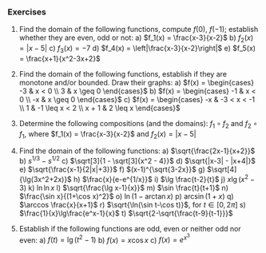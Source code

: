
### Exercises

1. Find the domain of the following functions, compute $f(0)$, $f(-1)$; establish whether they are even, odd or not:
   a) $f_1(x) = \frac{x-3}{x-2}$
   b) $f_2(x) = |x-5|$
   c) $f_3(x) = -7$
   d) $f_4(x) = \left|\frac{x-3}{x-2}\right|$
   e) $f_5(x) = \frac{x+1}{x^2-3x+2}$

2. Find the domain of the following functions, establish if they are monotone and/or bounded. Draw their graphs:
   a) $f(x) = \begin{cases} -3 & x < 0 \\ 3 & x \geq 0 \end{cases}$
   b) $f(x) = \begin{cases} -1 & x < 0 \\ -x & x \geq 0 \end{cases}$
   c) $f(x) = \begin{cases} -x & -3 < x < -1 \\ 1 & -1 \leq x < 2 \\ x + 1 & 2 \leq x \end{cases}$

3. Determine the following compositions (and the domains): $f_1 \circ f_2$ and $f_2 \circ f_1$, where $f_1(x) = \frac{x-3}{x-2}$ and $f_2(x) = |x-5|$

4. Find the domain of the following functions:
   a) $\sqrt{\frac{2x-1}{x+2}}$
   b) $s^{1/3} - s^{1/2}$
   c) $\sqrt[3]{1 - \sqrt[3]{x^2 - 4}}$
   d) $\sqrt{|x-3| - |x+4|}$
   e) $\sqrt{\frac{x-1}{2|x|+3}}$
   f) $(x-1)^{\sqrt{3-2x}}$
   g) $\sqrt[4]{\lg(3x^2+2x)}$
   h) $\frac{x}{e-e^{1/x}}$
   i) $\lg \frac{t-2}{t}$
   j) $x \lg(x^2-3)$
   k) $\ln\ln x$
   l) $\sqrt{\frac{\lg x-1}{x}}$
   m) $\sin \frac{t}{t+1}$
   n) $\frac{\sin x}{(1+\cos x)^2}$
   o) $\ln(1-\arctan x)$
   p) $\arcsin(1+x)$
   q) $\arccos \frac{x}{x+1}$
   r) $\sqrt{\ln(\sin t-\cos t)}$, for $t \in [0,2\pi]$
   s) $\frac{1}{x}\lg\frac{e^x-1}{x}$
   t) $\sqrt{2-\sqrt{\frac{t-9}{t-1}}}$

5. Establish if the following functions are odd, even or neither odd nor even:
   a) $f(t) = \lg(t^2-1)$
   b) $f(x) = x\cos x$
   c) $f(x) = e^{x^3}$
